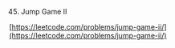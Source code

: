 45. Jump Game II

[https://leetcode.com/problems/jump-game-ii/](https://leetcode.com/problems/jump-game-ii/)
